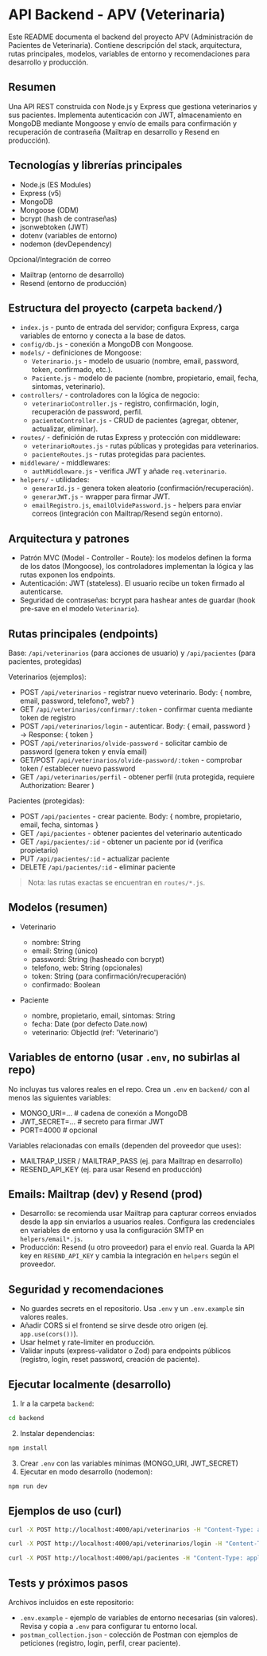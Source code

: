 # API Backend - APV (Veterinaria)

Este README documenta el backend del proyecto APV (Administración de Pacientes de Veterinaria).
Contiene descripción del stack, arquitectura, rutas principales, modelos, variables de entorno y recomendaciones para desarrollo y producción.

## Resumen
Una API REST construida con Node.js y Express que gestiona veterinarios y sus pacientes. Implementa autenticación con JWT, almacenamiento en MongoDB mediante Mongoose y envío de emails para confirmación y recuperación de contraseña (Mailtrap en desarrollo y Resend en producción).

## Tecnologías y librerías principales
- Node.js (ES Modules)
- Express (v5)
- MongoDB
- Mongoose (ODM)
- bcrypt (hash de contraseñas)
- jsonwebtoken (JWT)
- dotenv (variables de entorno)
- nodemon (devDependency)

Opcional/Integración de correo
- Mailtrap (entorno de desarrollo)
- Resend (entorno de producción)

## Estructura del proyecto (carpeta `backend/`)
- `index.js` - punto de entrada del servidor; configura Express, carga variables de entorno y conecta a la base de datos.
- `config/db.js` - conexión a MongoDB con Mongoose.
- `models/` - definiciones de Mongoose:
  - `Veterinario.js` - modelo de usuario (nombre, email, password, token, confirmado, etc.).
  - `Paciente.js` - modelo de paciente (nombre, propietario, email, fecha, sintomas, veterinario).
- `controllers/` - controladores con la lógica de negocio:
  - `veterinarioController.js` - registro, confirmación, login, recuperación de password, perfil.
  - `pacienteController.js` - CRUD de pacientes (agregar, obtener, actualizar, eliminar).
- `routes/` - definición de rutas Express y protección con middleware:
  - `veterinarioRoutes.js` - rutas públicas y protegidas para veterinarios.
  - `pacienteRoutes.js` - rutas protegidas para pacientes.
- `middleware/` - middlewares:
  - `authMiddleware.js` - verifica JWT y añade `req.veterinario`.
- `helpers/` - utilidades:
  - `generarId.js` - genera token aleatorio (confirmación/recuperación).
  - `generarJWT.js` - wrapper para firmar JWT.
  - `emailRegistro.js`, `emailOlvidePassword.js` - helpers para enviar correos (integración con Mailtrap/Resend según entorno).

## Arquitectura y patrones
- Patrón MVC (Model - Controller - Route): los modelos definen la forma de los datos (Mongoose), los controladores implementan la lógica y las rutas exponen los endpoints.
- Autenticación: JWT (stateless). El usuario recibe un token firmado al autenticarse.
- Seguridad de contraseñas: bcrypt para hashear antes de guardar (hook pre-save en el modelo `Veterinario`).

## Rutas principales (endpoints)
Base: `/api/veterinarios` (para acciones de usuario) y `/api/pacientes` (para pacientes, protegidas)

Veterinarios (ejemplos):
- POST `/api/veterinarios` - registrar nuevo veterinario. Body: { nombre, email, password, telefono?, web? }
- GET `/api/veterinarios/confirmar/:token` - confirmar cuenta mediante token de registro
- POST `/api/veterinarios/login` - autenticar. Body: { email, password } → Response: { token }
- POST `/api/veterinarios/olvide-password` - solicitar cambio de password (genera token y envía email)
- GET/POST `/api/veterinarios/olvide-password/:token` - comprobar token / establecer nuevo password
- GET `/api/veterinarios/perfil` - obtener perfil (ruta protegida, requiere Authorization: Bearer <token>)

Pacientes (protegidas):
- POST `/api/pacientes` - crear paciente. Body: { nombre, propietario, email, fecha, sintomas }
- GET `/api/pacientes` - obtener pacientes del veterinario autenticado
- GET `/api/pacientes/:id` - obtener un paciente por id (verifica propietario)
- PUT `/api/pacientes/:id` - actualizar paciente
- DELETE `/api/pacientes/:id` - eliminar paciente

> Nota: las rutas exactas se encuentran en `routes/*.js`.

## Modelos (resumen)
- Veterinario
  - nombre: String
  - email: String (único)
  - password: String (hasheado con bcrypt)
  - telefono, web: String (opcionales)
  - token: String (para confirmación/recuperación)
  - confirmado: Boolean

- Paciente
  - nombre, propietario, email, sintomas: String
  - fecha: Date (por defecto Date.now)
  - veterinario: ObjectId (ref: 'Veterinario')

## Variables de entorno (usar `.env`, no subirlas al repo)
No incluyas tus valores reales en el repo. Crea un `.env` en `backend/` con al menos las siguientes variables:

- MONGO_URI=...    # cadena de conexión a MongoDB
- JWT_SECRET=...   # secreto para firmar JWT
- PORT=4000        # opcional

Variables relacionadas con emails (dependen del proveedor que uses):
- MAILTRAP_USER / MAILTRAP_PASS (ej. para Mailtrap en desarrollo)
- RESEND_API_KEY (ej. para usar Resend en producción)

## Emails: Mailtrap (dev) y Resend (prod)
- Desarrollo: se recomienda usar Mailtrap para capturar correos enviados desde la app sin enviarlos a usuarios reales. Configura las credenciales en variables de entorno y usa la configuración SMTP en `helpers/email*.js`.
- Producción: Resend (u otro proveedor) para el envío real. Guarda la API key en `RESEND_API_KEY` y cambia la integración en `helpers` según el proveedor.

## Seguridad y recomendaciones
- No guardes secrets en el repositorio. Usa `.env` y un `.env.example` sin valores reales.
- Añadir CORS si el frontend se sirve desde otro origen (ej. `app.use(cors())`).
- Usar helmet y rate-limiter en producción.
- Validar inputs (express-validator o Zod) para endpoints públicos (registro, login, reset password, creación de paciente).

## Ejecutar localmente (desarrollo)
1. Ir a la carpeta `backend`:
```bash
cd backend
```
2. Instalar dependencias:
```bash
npm install
```
3. Crear `.env` con las variables mínimas (MONGO_URI, JWT_SECRET)
4. Ejecutar en modo desarrollo (nodemon):
```bash
npm run dev
```

## Ejemplos de uso (curl)
```bash
curl -X POST http://localhost:4000/api/veterinarios -H "Content-Type: application/json" -d '{"nombre":"Juan","email":"a@b.com","password":"123456"}'
```
```bash
curl -X POST http://localhost:4000/api/veterinarios/login -H "Content-Type: application/json" -d '{"email":"a@b.com","password":"123456"}'
```
```bash
curl -X POST http://localhost:4000/api/pacientes -H "Content-Type: application/json" -H "Authorization: Bearer <TOKEN>" -d '{"nombre":"Rex","propietario":"Juan","email":"j@d.com","fecha":"2025-10-09","sintomas":"Nada"}'
```

## Tests y próximos pasos

Archivos incluidos en este repositorio:

- `.env.example` - ejemplo de variables de entorno necesarias (sin valores). Revisa y copia a `.env` para configurar tu entorno local.
- `postman_collection.json` - colección de Postman con ejemplos de peticiones (registro, login, perfil, crear paciente).
